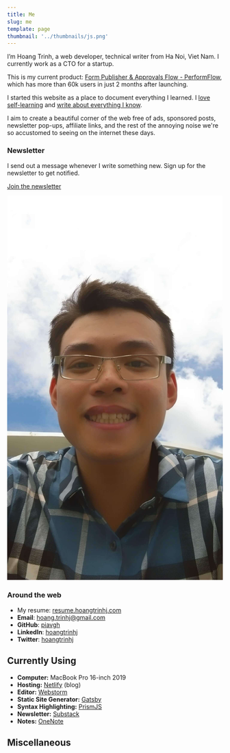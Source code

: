 ```yaml
---
title: Me
slug: me
template: page
thumbnail: '../thumbnails/js.png'
---
```


I’m Hoang Trinh, a web developer, technical writer from Ha Noi, Viet Nam. I currently work as a CTO for a startup.

This is my current product: [Form Publisher & Approvals Flow - PerformFlow](https://gsuite.google.com/marketplace/app/form_publisher_approvals_flow_performflo/175817313914 "Form Publisher & Approvals Flow - PerformFlow"), which has more than 60k users in just 2 months after launching.

I started this website as a place to document everything I learned. I [love self-learning](/) and [write about everything I know](/blog).

I aim to create a beautiful corner of the web free of ads, sponsored posts, newsletter pop-ups, affiliate links, and the rest of the annoying noise we're so accustomed to seeing on the internet these days.

### Newsletter

I send out a message whenever I write something new. Sign up for the newsletter to get notified.

<a class="button" href="https://hoang.substack.com" target="_blank" rel="noopenner noreferrer">Join the newsletter</a>

![Me](../images/hoangtrinh.jpg)

### Around the web

- My resume: [resume.hoangtrinhj.com](https://resume.hoangtrinhj.com)
- **Email**: [hoang.trinhj@gmail.com](mailto:hoang.trinhj@gmail.com)
- **GitHub**: [piavgh](https://github.com/piavgh)
- **LinkedIn**: [hoangtrinhj](https://www.linkedin.com/in/hoangtrinhj/)
- **Twitter**: [hoangtrinhj](https://twitter.com/hoangtrinhj)

## Currently Using

- **Computer:** MacBook Pro 16-inch 2019
- **Hosting:** [Netlify](https://netlify.com) (blog)
- **Editor:** [Webstorm](https://www.jetbrains.com/webstorm)
- **Static Site Generator:** [Gatsby](https://gatsbyjs.org)
- **Syntax Highlighting:** [PrismJS](http://prismjs.com/)
- **Newsletter:** [Substack](https://substack.com/)
- **Notes:** [OneNote](https://onenote.com/)

## Miscellaneous
